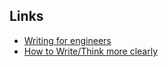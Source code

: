 ## Links 
- [Writing for engineers](https://www.heinrichhartmann.com/posts/writing/)
- [How to Write/Think more clearly](http://www.covingtoninnovations.com/mc/WriteThinkLearn.pdf)